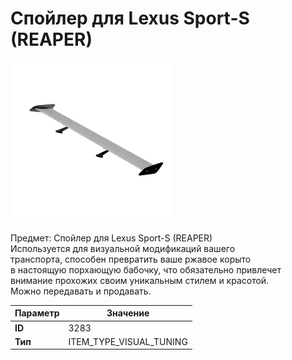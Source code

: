 # Спойлер для Lexus Sport-S (REAPER)

![Item Image](../img/3283.webp?raw=true)

Предмет: Спойлер для Lexus Sport-S (REAPER)<br>Используется для визуальной модификаций вашего<br>транспорта, способен превратить ваше ржавое корыто<br>в настоящую порхающую бабочку, что обязательно привлечет<br>внимание прохожих своим уникальным стилем и красотой.<br>Можно передавать и продавать.


| Параметр | Значение |
|----------|----------|
| **ID** | 3283 |
| **Тип** | ITEM_TYPE_VISUAL_TUNING |

